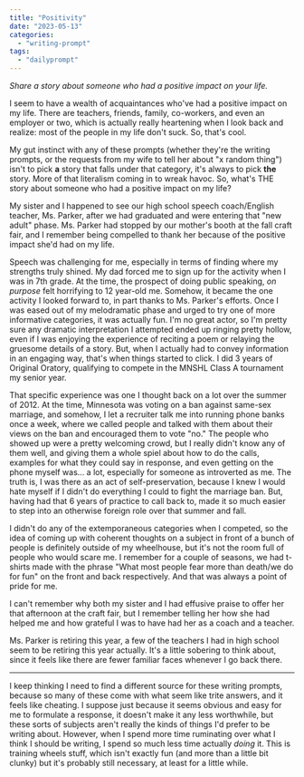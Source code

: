 ```yaml
---
title: "Positivity"
date: "2023-05-13"
categories: 
  - "writing-prompt"
tags: 
  - "dailyprompt"
---
```



_Share a story about someone who had a positive impact on your life._

I seem to have a wealth of acquaintances who've had a positive impact on my life. There are teachers, friends, family, co-workers, and even an employer or two, which is actually really heartening when I look back and realize: most of the people in my life don't suck. So, that's cool.

My gut instinct with any of these prompts (whether they're the writing prompts, or the requests from my wife to tell her about "x random thing") isn't to pick **a** story that falls under that category, it's always to pick **the** story. More of that literalism coming in to wreak havoc. So, what's THE story about someone who had a positive impact on my life?

My sister and I happened to see our high school speech coach/English teacher, Ms. Parker, after we had graduated and were entering that "new adult" phase. Ms. Parker had stopped by our mother's booth at the fall craft fair, and I remember being compelled to thank her because of the positive impact she'd had on my life.

Speech was challenging for me, especially in terms of finding where my strengths truly shined. My dad forced me to sign up for the activity when I was in 7th grade. At the time, the prospect of doing public speaking, _on purpose_ felt horrifying to 12 year-old me. Somehow, it became the one activity I looked forward to, in part thanks to Ms. Parker's efforts. Once I was eased out of my melodramatic phase and urged to try one of more informative categories, it was actually fun. I'm no great actor, so I'm pretty sure any dramatic interpretation I attempted ended up ringing pretty hollow, even if I was enjoying the experience of reciting a poem or relaying the gruesome details of a story. But, when I actually had to convey information in an engaging way, that's when things started to click. I did 3 years of Original Oratory, qualifying to compete in the MNSHL Class A tournament my senior year.

That specific experience was one I thought back on a lot over the summer of 2012. At the time, Minnesota was voting on a ban against same-sex marriage, and somehow, I let a recruiter talk me into running phone banks once a week, where we called people and talked with them about their views on the ban and encouraged them to vote "no." The people who showed up were a pretty welcoming crowd, but I really didn't know any of them well, and giving them a whole spiel about how to do the calls, examples for what they could say in response, and even getting on the phone myself was... a lot, especially for someone as introverted as me. The truth is, I was there as an act of self-preservation, because I knew I would hate myself if I didn't do everything I could to fight the marriage ban. But, having had that 6 years of practice to call back to, made it so much easier to step into an otherwise foreign role over that summer and fall.

I didn't do any of the extemporaneous categories when I competed, so the idea of coming up with coherent thoughts on a subject in front of a bunch of people is definitely outside of my wheelhouse, but it's not the room full of people who would scare me. I remember for a couple of seasons, we had t-shirts made with the phrase "What most people fear more than death/we do for fun" on the front and back respectively. And that was always a point of pride for me.

I can't remember why both my sister and I had effusive praise to offer her that afternoon at the craft fair, but I remember telling her how she had helped me and how grateful I was to have had her as a coach and a teacher.

Ms. Parker is retiring this year, a few of the teachers I had in high school seem to be retiring this year actually. It's a little sobering to think about, since it feels like there are fewer familiar faces whenever I go back there.

* * *

I keep thinking I need to find a different source for these writing prompts, because so many of these come with what seem like trite answers, and it feels like cheating. I suppose just because it seems obvious and easy for me to formulate a response, it doesn't make it any less worthwhile, but these sorts of subjects aren't really the kinds of things I'd prefer to be writing about. However, when I spend more time ruminating over what I think I should be writing, I spend so much less time actually _doing_ it. This is training wheels stuff, which isn't exactly fun (and more than a little bit clunky) but it's probably still necessary, at least for a little while.
